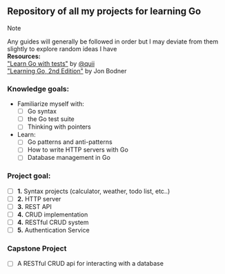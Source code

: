 
## Repository of all my projects for learning Go

> [!NOTE]
> Any guides will generally be followed in order but I may deviate from them slightly to explore random ideas I have<br>
> **Resources:**<br>
> ["Learn Go with tests"](https://quii.gitbook.io/learn-go-with-tests) by [@quii](https://x.com/quii)<br>
> ["Learning Go, 2nd Edition"](https://www.oreilly.com/library/view/learning-go-2nd/9781098139285/) by Jon Bodner


### Knowledge goals:
- Familiarize myself with:
    - [ ] Go syntax 
    - [ ] the Go test suite
    - [ ] Thinking with pointers
- Learn:
    - [ ] Go patterns and anti-patterns
    - [ ] How to write HTTP servers with Go
    - [ ] Database management in Go

### Project goal:
- [ ] **1.** Syntax projects (calculator, weather, todo list, etc..)
- [ ] **2.** HTTP server
- [ ] **3.** REST API
- [ ] **4.** CRUD implementation
- [ ] **4.** RESTful CRUD system
- [ ] **5.** Authentication Service

### Capstone Project
- [ ] A RESTful CRUD api for interacting with a database

